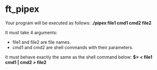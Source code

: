 # ft_pipex

Your program will be executed as follows:
**./pipex file1 cmd1 cmd2 file2**

It must take 4 arguments:
  - file1 and file2 are file names.
  - cmd1 and cmd2 are shell commands with their parameters.

It must behave exactly the same as the shell command below:
**$> < file1 cmd1 | cmd2 > file2**

